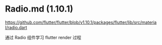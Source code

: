 # Radio.md (1.10.1)

https://github.com/flutter/flutter/blob/v1.10.1/packages/flutter/lib/src/material/radio.dart

通过 Radio 组件学习 flutter render 过程

